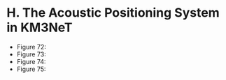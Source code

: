# H. The Acoustic Positioning System in KM3NeT

* Figure 72:
* Figure 73:
* Figure 74:
* Figure 75:
